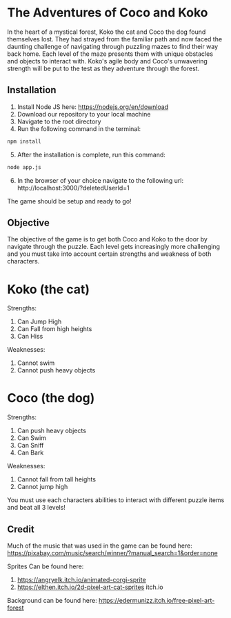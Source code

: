 # The Adventures of Coco and Koko

In the heart of a mystical forest, Koko the cat and Coco the dog found themselves lost. They had strayed from the familiar path and now faced the daunting challenge of navigating through puzzling mazes to find their way back home. Each level of the maze presents them with unique obstacles and objects to interact with. Koko's agile body and Coco's unwavering strength will be put to the test as they adventure through the forest. 

## Installation

1. Install Node JS here: https://nodejs.org/en/download
2. Download our repository to your local machine 
3. Navigate to the root directory
4. Run the following command in the terminal:

```bash
npm install
```
5. After the installation is complete, run this command:
```bash
node app.js
```
6. In the browser of your choice navigate to the following url: http://localhost:3000/?deletedUserId=1

The game should be setup and ready to go! 

## Objective
The objective of the game is to get both Coco and Koko to the door by navigate through the puzzle. Each level gets increasingly more challenging and you must take into account certain strengths and weakness of both characters. 

# Koko (the cat)
Strengths: 
1. Can Jump High
2. Can Fall from high heights
3. Can Hiss

Weaknesses:
1. Cannot swim
2. Cannot push heavy objects 

# Coco (the dog)
Strengths: 
1. Can push heavy objects
2. Can Swim
3. Can Sniff
4. Can Bark 

Weaknesses:
1. Cannot fall from tall heights
2. Cannot jump high


You must use each characters abilities to interact with different puzzle items and beat all 3 levels!

## Credit

Much of the music that was used in the game can be found here: https://pixabay.com/music/search/winner/?manual_search=1&order=none

Sprites Can be found here: 
1. https://angryelk.itch.io/animated-corgi-sprite
2. https://elthen.itch.io/2d-pixel-art-cat-sprites
itch.io

Background can be found here: https://edermunizz.itch.io/free-pixel-art-forest
